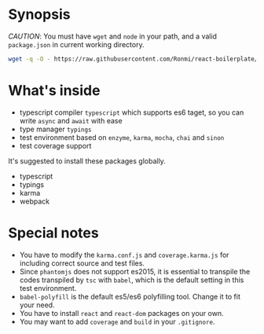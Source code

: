 # Synopsis

*CAUTION*: You must have `wget` and `node` in your path, and a valid `package.json` in current working directory.

```sh
wget -q -O - https://raw.githubusercontent.com/Ronmi/react-boilerplate/master/init.js | node
```

# What's inside

- typescript compiler `typescript` which supports es6 taget, so you can write `async` and `await` with ease
- type manager `typings`
- test environment based on `enzyme`, `karma`, `mocha`, `chai` and `sinon`
- test coverage support

It's suggested to install these packages globally.
- typescript
- typings
- karma
- webpack

# Special notes

- You have to modify the `karma.conf.js` and `coverage.karma.js` for including correct source and test files.
- Since `phantomjs` does not support es2015, it is essential to transpile the codes transpiled by `tsc` with `babel`, which is the default setting in this test environment.
- `babel-polyfill` is the default es5/es6 polyfilling tool. Change it to fit your need.
- You have to install `react` and `react-dom` packages on your own.
- You may want to add `coverage` and `build` in your `.gitignore`.